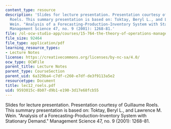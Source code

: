 ```yaml
---
content_type: resource
description: 'Slides for lecture presentation. Presentation courtesy of Guillaume
  Roels. This summary presentation is based on: Toktay, Beryl L., and Lawrence M.
  Wein. "Analysis of a Forecasting-Production-Inventory System with Stationary Demand."
  Management Science 47, no. 9 (2001): 1268-81.'
file: /ol-ocw-studio-app/courses/15-764-the-theory-of-operations-management-spring-2004/9593015c8b07d9b1e1903d17e68fcb55_lec12_roels.pdf
file_size: 92464
file_type: application/pdf
learning_resource_types:
- Lecture Notes
license: https://creativecommons.org/licenses/by-nc-sa/4.0/
ocw_type: OCWFile
parent_title: Lecture Notes
parent_type: CourseSection
parent_uid: 6a329ba4-c7df-c260-e7df-de3f9113a5e2
resourcetype: Document
title: lec12_roels.pdf
uid: 9593015c-8b07-d9b1-e190-3d17e68fcb55
---
```

Slides for lecture presentation. Presentation courtesy of Guillaume Roels. This summary presentation is based on: Toktay, Beryl L., and Lawrence M. Wein. "Analysis of a Forecasting-Production-Inventory System with Stationary Demand." Management Science 47, no. 9 (2001): 1268-81.